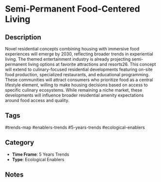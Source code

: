 # Semi-Permanent Food-Centered Living

## Description
Novel residential concepts combining housing with immersive food experiences will emerge by 2030, reflecting broader trends in experiential living. The themed entertainment industry is already projecting semi-permanent living options at favorite attractions and resorts26. This concept will extend to culinary-focused residential developments featuring on-site food production, specialized restaurants, and educational programming. These communities will attract consumers who prioritize food as a central lifestyle element, willing to make housing decisions based on access to specific culinary ecosystems. While remaining a niche market, these developments will influence broader residential amenity expectations around food access and quality.

## Tags
#trends-map #enablers-trends #5-years-trends #ecological-enablers

## Category
- **Time Frame**: 5 Years Trends
- **Type**: Ecological Enablers

## Notes
<!-- Add your notes here -->

